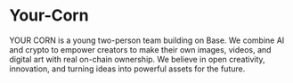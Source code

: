 # Your-Corn
YOUR CORN is a young two-person team building on Base. We combine AI and crypto to empower creators to make their own images, videos, and digital art with real on-chain ownership. We believe in open creativity, innovation, and turning ideas into powerful assets for the future.
